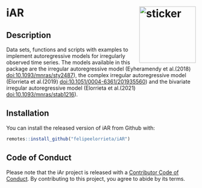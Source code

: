 # iAR <img src="https://pacha.dev/LSTS/hexicon.svg" width=150 align="right" alt="sticker"/>

## Description

Data sets, functions and scripts with examples to implement autoregressive models for irregularly observed time series. The models available in this package are the irregular autoregressive model (Eyheramendy et al.(2018) <doi:10.1093/mnras/sty2487>), the complex irregular autoregressive model (Elorrieta et al.(2019) <doi:10.1051/0004-6361/201935560>) and the bivariate irregular autoregressive model (Elorrieta et al.(2021) <doi:10.1093/mnras/stab1216>).

## Installation

You can install the released version of iAR from Github with:

``` r
remotes::install_github("felipeelorrieta/iAR")
```

## Code of Conduct
  
Please note that the iAr project is released with a [Contributor Code of Conduct](https://contributor-covenant.org/version/2/0/CODE_OF_CONDUCT.html). By contributing to this project, you agree to abide by its terms.
